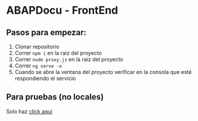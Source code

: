 # ABAPDocu - FrontEnd
## Pasos para empezar:
1. Clonar repositorio
2. Correr `npm i` en la raiz del proyecto
3. Correr `node proxy.js` en la raiz del proyecto
4. Correr `ng serve -o`
5. Cuando se abre la ventana del proyecto verificar en la consola que esté respondiendo el servicio

## Para pruebas (no locales) 
Solo haz [click aquí](https://abapdocu.appspot.com/)
